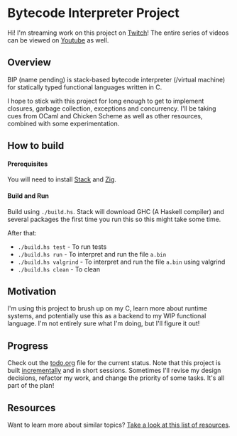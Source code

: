 # Bytecode Interpreter Project

Hi! I'm streaming work on this project on [Twitch](https://twitch.tv/suppipi)!
The entire series of videos can be viewed on [Youtube](https://www.youtube.com/watch?v=pKsOAJzfLgE&list=PLhMOOgDOKD4JV2AgL1XzoYanY6RpGKbNa) as well.

## Overview

BIP (name pending) is stack-based bytecode interpreter (/virtual machine)
for statically typed functional languages written in C.

I hope to stick with this project for long enough to get to implement closures,
garbage collection, exceptions and concurrency.
I'll be taking cues from OCaml and Chicken Scheme
as well as other resources, combined with some experimentation.

## How to build

#### Prerequisites

You will need to install [Stack](https://haskellstack.org) and [Zig](https://ziglang.org).

#### Build and Run

Build using `./build.hs`. Stack will download GHC (A Haskell compiler) and several packages the first time you run this so this might take some time.

After that:

- `./build.hs test` - To run tests
- `./build.hs run` - To interpret and run the file `a.bin`
- `./build.hs valgrind` - To interpret and run the file `a.bin` using valgrind
- `./build.hs clean` - To clean

## Motivation

I'm using this project to brush up on my C, learn more about runtime systems,
and potentially use this as a backend to my WIP functional language.
I'm not entirely sure what I'm doing, but I'll figure it out!

## Progress

Check out the [todo.org](/todo.org) file for the current status.
Note that this project is built
[incrementally](https://gilmi.me/blog/post/2020/04/06/my-side-projects-workflow)
and in short sessions.
Sometimes I'll revise my design decisions, refactor my work,
and change the priority of some tasks. It's all part of the plan!

## Resources

Want to learn more about similar topics? [Take a look at this list of resources](https://github.com/soupi/rfc/blob/master/fun-compilers.md).
